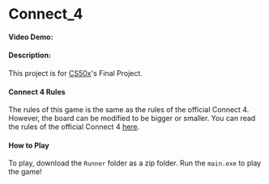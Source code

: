 # Connect_4
#### Video Demo: <URL HERE>

#### Description:

This project is for [CS50x](https://cs50.harvard.edu/x/2023/)'s Final Project.

#### Connect 4 Rules
The rules of this game is the same as the rules of the official Connect 4. However, the board can be modified to be bigger or smaller. You can read the rules of the official Connect 4 [here](https://www.gamesver.com/the-rules-of-connect-4-according-to-m-bradley-hasbro/).

#### How to Play
To play, download the `Runner` folder as a zip folder. Run the `main.exe` to play the game!
